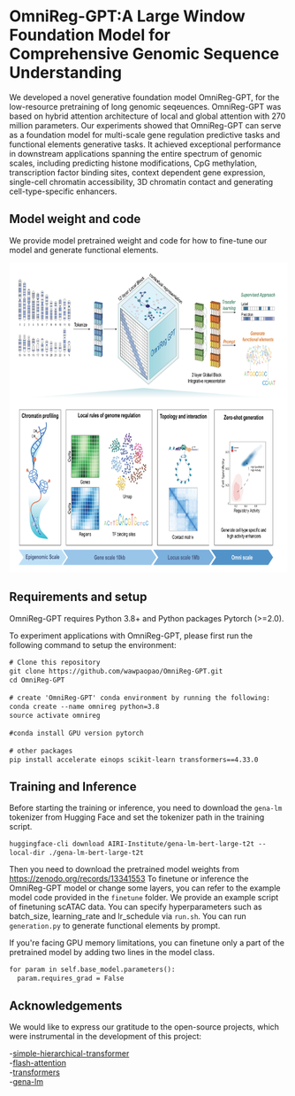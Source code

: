 # OmniReg-GPT:A Large Window Foundation Model for Comprehensive Genomic Sequence Understanding

We developed a novel generative foundation model OmniReg-GPT, for the low-resource pretraining of long genomic seqeuences. OmniReg-GPT was based on hybrid attention architecture of local and global attention with 270 million parameters. Our experiments showed that OmniReg-GPT can serve as a foundation model for multi-scale gene regulation predictive tasks and functional elements generative tasks. It achieved exceptional performance in downstream applications spanning the entire spectrum of genomic scales, including predicting histone modifications, CpG methylation, transcription factor binding sites, context dependent gene expression, single-cell chromatin accessibility, 3D chromatin contact and generating cell-type-specific enhancers.

## Model weight and code
We provide model pretrained weight and code for how to fine-tune our model and generate functional elements.

<p align="center">
  <img height="560" src="OmniReg-GPT.png">
</p>

## Requirements and setup
OmniReg-GPT requires Python 3.8+ and Python packages Pytorch (>=2.0).

To experiment applications with OmniReg-GPT, please first run the following command to setup the environment:

```
# Clone this repository
git clone https://github.com/wawpaopao/OmniReg-GPT.git
cd OmniReg-GPT

# create 'OmniReg-GPT' conda environment by running the following:
conda create --name omnireg python=3.8
source activate omnireg

#conda install GPU version pytorch

# other packages
pip install accelerate einops scikit-learn transformers==4.33.0
```

## Training and Inference
Before starting the training or inference, you need to download the `gena-lm` tokenizer from Hugging Face and set the tokenizer path in the training script.
```
huggingface-cli download AIRI-Institute/gena-lm-bert-large-t2t --local-dir ./gena-lm-bert-large-t2t
```
Then you need to download the pretrained model weights from https://zenodo.org/records/13341553
To finetune or inference the OmniReg-GPT model or change some layers, you can refer to the example model code provided in the `finetune` folder.  We provide an example script of finetuning scATAC data. You can specify hyperparameters such as batch_size, learning_rate and lr_schedule via `run.sh`. You can run `generation.py` to generate functional elements by prompt.

If you're facing GPU memory limitations, you can finetune only a part of the pretrained model by adding two lines in the model class.
```
for param in self.base_model.parameters():
  param.requires_grad = False
```

## Acknowledgements
We would like to express our gratitude to the open-source projects, which were instrumental in the development of this project:

-[simple-hierarchical-transformer](https://github.com/lucidrains/simple-hierarchical-transformer)  
-[flash-attention](https://github.com/Dao-AILab/flash-attention)  
-[transformers](https://github.com/huggingface/transformers)  
-[gena-lm](https://github.com/AIRI-Institute/GENA_LM)
